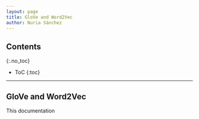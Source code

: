 ```yaml
---
layout: page
title: GloVe and Word2Vec
author: Nuria Sánchez
---
```


## Contents
{:.no_toc}

* ToC
{:toc}

---

## GloVe and Word2Vec

This documentation
